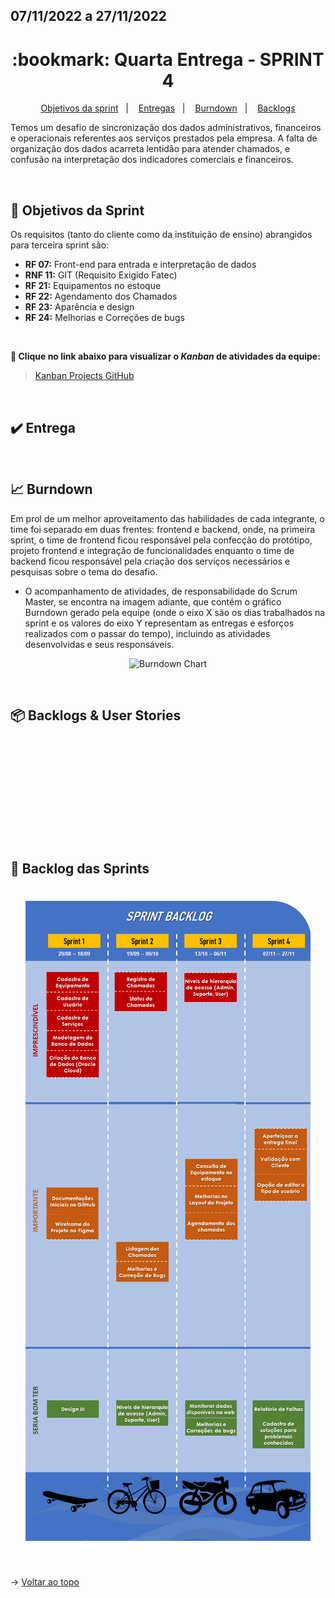 ## 07/11/2022 a 27/11/2022

<span id="topo">

<h1 align="center">:bookmark: Quarta Entrega - SPRINT 4</h1>

<p align="center">
    <a href="#objetivos">Objetivos da sprint</a> &nbsp |&nbsp &nbsp
    <a href="#entregas">Entregas</a> &nbsp |&nbsp &nbsp
    <a href="#burndown">Burndown</a> &nbsp |&nbsp &nbsp
    <a href="#backlogs">Backlogs</a>
</p>

Temos um desafio de sincronização dos dados administrativos, financeiros e operacionais referentes aos serviços prestados pela empresa. A falta de organização dos dados acarreta lentidão para atender chamados, e confusão na interpretação dos indicadores comerciais e financeiros.

 <br>

<span id="objetivos">
    
## :dart: Objetivos da Sprint
Os requisitos (tanto do cliente como da instituição de ensino) abrangidos para terceira sprint são:
- **RF 07:** Front-end para entrada e interpretação de dados
- **RNF 11:** GIT (Requisito Exigido Fatec)
- **RF 21:** Equipamentos no estoque
- **RF 22:** Agendamento dos Chamados
- **RF 23:** Aparência e design
- **RF 24:** Melhorias e Correções de bugs
  
<br>
 
**:link: Clique no link abaixo para visualizar o *Kanban* de atividades da equipe:** 
> [Kanban Projects GitHub](https://github.com/orgs/Doc-Docker/projects/16)
  
<br>
    
<span id="entregas">
  
## :heavy_check_mark: Entrega

<br>
    
<span id="burndown">
    
## :chart_with_upwards_trend: Burndown

Em prol de um melhor aproveitamento das habilidades de cada integrante, o time foi separado em duas frentes: frontend e backend, onde, na primeira sprint, o time de frontend ficou responsável pela confecção do protótipo, projeto frontend e integração de funcionalidades enquanto o time de backend ficou responsável pela criação dos serviços necessários e pesquisas sobre o tema do desafio. 

- O acompanhamento de atividades, de responsabilidade do Scrum Master, se encontra na imagem adiante, que contém o gráfico Burndown gerado pela equipe (onde o eixo X são os dias trabalhados na sprint e os valores do eixo Y representam as entregas e esforços realizados com o passar do tempo), incluindo as atividades desenvolvidas e seus responsáveis.
    
<div align="center">
    
![Burndown Chart]()
</div>

<br>
  
<span id="backlogs">

## 📦 Backlogs & User Stories

<h1 align="center"> <img src = "" /></h1>

<h1 align="center"> <img src = "" /></h1>
    
<br>

## :dart: Backlog das Sprints

<h1 align="center"> <img src = "https://github.com/Doc-Docker/APISubiter/blob/main/docs/Imagens/Backlog_Sprints3.PNG" /></h1>
    
<br>
  
→ [Voltar ao topo](#topo)
